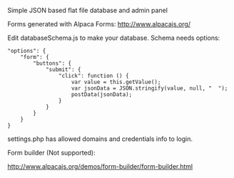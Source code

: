 Simple JSON based flat file database and admin panel

Forms generated with Alpaca Forms: http://www.alpacajs.org/

Edit databaseSchema.js to make your database. Schema needs options:

    "options": {
        "form": {
            "buttons": {
                "submit": {
                    "click": function () {
                        var value = this.getValue();
                        var jsonData = JSON.stringify(value, null, "  ");
                        postData(jsonData);
                    }
                }
            }
        }
    }

settings.php has allowed domains and credentials info to login.

Form builder (Not supported):

http://www.alpacajs.org/demos/form-builder/form-builder.html